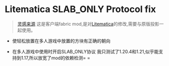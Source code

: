 # Litematica SLAB_ONLY Protocol fix
> [灵感来源](https://github.com/Earthcomputer/litemoretica)
 这是客户端fabric mod,是对[Litematica](https://www.curseforge.com/minecraft/mc-mods/litematica)的修改,需要与原版投影一起使用。
- 使轻松放置在多人游戏中放置的方块有正确的朝向
+ 在多人游戏中使用时开启SLAB_ONLY协议
 我只测试了1.20.4和1.21,似乎能支持到1.17,所以放宽了mod的依赖检测= =
